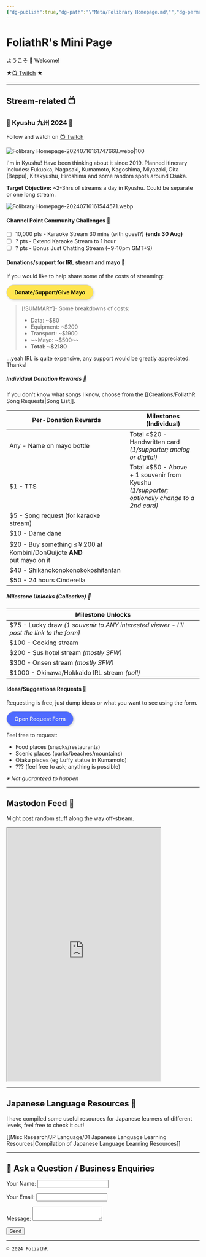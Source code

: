```yaml
---
{"dg-publish":true,"dg-path":"\"Meta/Folibrary Homepage.md\"","dg-permalink":"home","permalink":"/home/","hide":true,"tags":["gardenEntry"],"dgHomeLink":"false","dgShowBacklinks":"false","dgShowLocalGraph":"false","dgShowInlineTitle":"false","dgShowToc":"false","dgShowFileTree":"false","dgEnableSearch":"false","noteIcon":""}
---
```



# FoliathR's Mini Page
ようこそ 👋 Welcome! 

★[📺 Twitch](https://twitch.tv/foliathr) ★

---
## Stream-related 📺
### 🗾 Kyushu 九州 2024 🗾
Follow and watch on [📺 Twitch](https://twitch.tv/foliathr)

![Folibrary Homepage-20240716161747668.webp|100](/img/user/z.Images/image/Folibrary%20Homepage-20240716161747668.webp)

I'm in Kyushu! Have been thinking about it since 2019. Planned itinerary includes: Fukuoka, Nagasaki, Kumamoto, Kagoshima, Miyazaki, Oita (Beppu), Kitakyushu, Hiroshima and some random spots around Osaka. 

**Target Objective:** ~2-3hrs of streams a day in Kyushu. Could be separate or one long stream.

![Folibrary Homepage-20240716161544571.webp](/img/user/z.Images/image/Folibrary%20Homepage-20240716161544571.webp)

#### Channel Point Community Challenges 💪
- [ ] 10,000 pts - Karaoke Stream 30 mins (with guest?) **(ends 30 Aug)**
- [ ] ? pts - Extend Karaoke Stream to 1 hour
- [ ] ? pts - Bonus Just Chatting Stream (~9-10pm GMT+9)

#### Donations/support for IRL stream and mayo 🎊
If you would like to help share some of the costs of streaming:

<a href="https://streamlabs.com/foliathr/tip" target="_blank" style="display: inline-block; padding: 10px 20px; border: 1px solid #ccc; box-shadow: 2px 2px 4px 1px rgba(0, 0, 0, .1); border-radius: 2em; text-decoration: none; color: #000; background-color: #ffe54f; font-weight: 600;">Donate/Support/Give Mayo</a>

> [!SUMMARY]- Some breakdowns of costs:
> - Data: ~$80
> - Equipment: ~$200
> - Transport: ~$1900
> - ~~Mayo: ~$500~~
> - **Total: ~$2180**

…yeah IRL is quite expensive, any support would be greatly appreciated. Thanks!
##### Individual Donation Rewards 🎺
If you don't know what songs I know, choose from the [[Creations/FoliathR Song Requests\|Song List]].

| Per-Donation Rewards                                                       | Milestones (Individual)                                                                              |
| -------------------------------------------------------------------------- | ---------------------------------------------------------------------------------------------------- |
| Any - Name on mayo bottle                                                  | Total ≥$20 - Handwritten card <br>*(1/supporter; analog or digital)*                                 |
| $1 - TTS<br>                                                               | Total ≥$50 - Above<br>\+ 1 souvenir from Kyushu <br>*(1/supporter; optionally change to a 2nd card)* |
| $5 - Song request (for karaoke stream)<br>                                 |                                                                                                      |
| $10 - Dame dane                                                            |                                                                                                      |
| $20 - Buy something ≤￥200 at Kombini/DonQuijote **AND** <br>put mayo on it |                                                                                                      |
| $40 - Shikanokonokonokokoshitantan                                         |                                                                                                      |
| $50 - 24 hours Cinderella                                                  |                                                                                                      |

##### Milestone Unlocks (Collective) 🍾

| Milestone Unlocks                                                                         |
| ----------------------------------------------------------------------------------------- |
| $75 - Lucky draw *(1 souvenir to ANY interested viewer - I'll post the link to the form)* |
| $100 - Cooking stream                                                                     |
| $200 - Sus hotel stream *(mostly SFW)*                                                    |
| $300 - Onsen stream *(mostly SFW)*                                                        |
| $1000 - Okinawa/Hokkaido IRL stream *(poll)*                                              |

#### Ideas/Suggestions Requests 📝
Requesting is free, just dump ideas or what you want to see using the form.

<a href="#" target="_blank" style="display: inline-block; padding: 10px 20px; border: 1px solid #ccc; box-shadow: 2px 2px 4px 1px rgba(0, 0, 0, .1); border-radius: 2em; text-decoration: none; color: #eee; background-color: #4f6aff; font-weight: 600;">Open Request Form</a>

Feel free to request:
- Food places (snacks/restaurants)
- Scenic places (parks/beaches/mountains)
- Otaku places (eg Luffy statue in Kumamoto)
- ??? (feel free to ask; anything is possible)

*※ Not guaranteed to happen*

---
## Mastodon Feed 📱
Might post random stuff along the way off-stream.

<iframe allowfullscreen sandbox="allow-top-navigation allow-scripts allow-popups allow-popups-to-escape-sandbox" width="400" height="660" src="https://mastofeed.com/apiv2/feed?userurl=https%3A%2F%2Ffosstodon.org%2Fusers%2Ffoliathr&theme=dark&size=80&header=true&replies=false&boosts=false"></iframe>

---
## Japanese Language Resources 🎌
I have compiled some useful resources for Japanese learners of different levels, feel free to check it out!

[[Misc Research/JP Language/01 Japanese Language Learning Resources\|Compilation of Japanese Language Learning Resources]]

---
## 💬 Ask a Question / Business Enquiries
<form name="contact" method="POST" data-netlify="true">
  <p>
    <label>Your Name: <input type="text" name="name" /></label>
  </p>
  <p>
    <label>Your Email: <input type="email" name="email" /></label>
  </p>
  <p>
    <label>Message: <textarea name="message"></textarea></label>
  </p>
  <p>
    <button type="submit">Send</button>
  </p>
</form>

---

`© 2024 FoliathR `
<a rel="me" href="https://fosstodon.org/@foliathr"></a>
